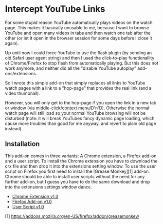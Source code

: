 Intercept YouTube Links
=======================

For some stupid reason YouTube automatically plays videos on the watch page.
This makes it basically unusable to me, because I want to browse YouTube and
open many videos in tabs and then watch one tab after the other (or let it open
in the browser session for some days before I close it again).

Up until now I could force YouTube to use the flash plugin (by sending an old
Safari user agent string) and then I used the click-to-play functionallity of
Chrome/Firefox to stop flash from automatically playing. But this does not work
anymore, and neither did all the "disable YouTube autoplay" add-ons/extensions.

So I wrote this simple add-on that simply replaces all links to YouTube watch
pages with a link to a "hop-page" that provides the real link (and a video
thumbnail).

However, you will only get to the hop-page if you open the link in a new tab or
window (via middle-click/context menu/D'n'D). Otherwise the normal watch page
will still load so your normal YouTube browsing will not be disturbed (note: it
will break YouTubes fancy dynamic page loading, which cause more troubles than
good for me anyway, and revert to plain old page instead).

Installation
------------

This add-on comes in three variants: A Chrome extension, a Firefox add-on and
a user script. To install the Chrome extension you have to download the crx file
and then drop it into the extensions setting window. To use the user script on
Firefox you first need to install the [Grease Monkey][1] add-on. Chrome should
be able to install user scripts without the need for any further add-on, but I
guess you have to do the same download and drop into the extensions settings
window dance.

 * [Chrome Extension v1.0](https://github.com/panzi/intercept-youtube-links/releases/download/v1.0/intercept-youtube-links.crx)
 * [Firefox Add-on v1.0](https://github.com/panzi/intercept-youtube-links/releases/download/v1.0/intercept-youtube-links.xpi)
 * [User Script v1.0](https://github.com/panzi/intercept-youtube-links/releases/download/v1.0/intercept-youtube-links.user.js)

[1] https://addons.mozilla.org/en-US/firefox/addon/greasemonkey/
